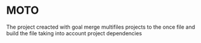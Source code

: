 # MOTO
The project creacted with goal merge multifiles projects to the once file and build the file taking into account project dependencies
